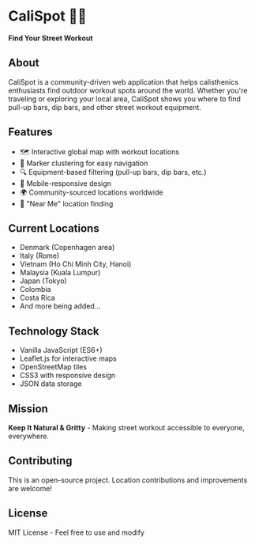 # CaliSpot 🏋️‍♂️
**Find Your Street Workout**

## About
CaliSpot is a community-driven web application that helps calisthenics enthusiasts find outdoor workout spots around the world. Whether you're traveling or exploring your local area, CaliSpot shows you where to find pull-up bars, dip bars, and other street workout equipment.

## Features
- 🗺️ Interactive global map with workout locations
- 📍 Marker clustering for easy navigation
- 🔍 Equipment-based filtering (pull-up bars, dip bars, etc.)
- 📱 Mobile-responsive design
- 🌍 Community-sourced locations worldwide
- 🎯 "Near Me" location finding

## Current Locations
- Denmark (Copenhagen area)
- Italy (Rome)
- Vietnam (Ho Chi Minh City, Hanoi)
- Malaysia (Kuala Lumpur)
- Japan (Tokyo)
- Colombia
- Costa Rica
- And more being added...

## Technology Stack
- Vanilla JavaScript (ES6+)
- Leaflet.js for interactive maps
- OpenStreetMap tiles
- CSS3 with responsive design
- JSON data storage

## Mission
**Keep It Natural & Gritty** - Making street workout accessible to everyone, everywhere.

## Contributing
This is an open-source project. Location contributions and improvements are welcome!

## License
MIT License - Feel free to use and modify 